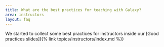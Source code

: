 ```yaml
---
title: What are the best practices for teaching with Galaxy?
area: instructors
layout: faq
---
```


We started to collect some best practices for instructors inside our [Good practices slides]({% link topics/instructors/index.md %})


